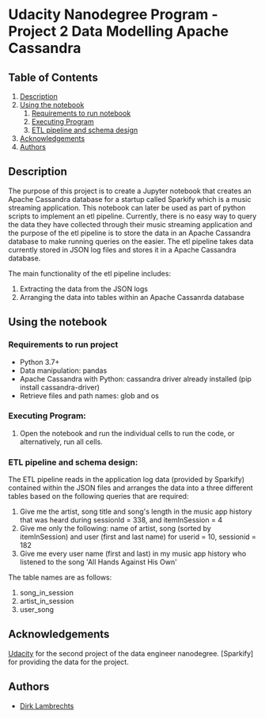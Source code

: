 # Udacity Nanodegree Program - Project 2 Data Modelling Apache Cassandra

## Table of Contents
1. [Description](#description)
2. [Using the notebook](#getting_started)
	1. [Requirements to run notebook](#dependencies)
	2. [Executing Program](#execution)
	3. [ETL pipeline and schema design](#pipeline_and_schema_design)
3. [Acknowledgements](#acknowledgements)
4. [Authors](#authors)


<a name="descripton"></a>
## Description

The purpose of this project is to create a Jupyter notebook that creates an Apache Cassandra database for a startup called Sparkify which is a music streaming application. This notebook can later be used as part of python scripts to implement an etl pipeline. Currently, there is no easy way to query the data they have collected through their music streaming application and the purpose of the etl pipeline is to store the data in an Apache Cassandra database to make running queries on the easier. The etl pipeline takes data currently stored in JSON log files and stores it in a Apache Cassandra database.

The main functionality of the etl pipeline includes:
1. Extracting the data from the JSON logs
2. Arranging the data into tables within an Apache Cassanrda database

<a name="getting_started"></a>
## Using the notebook

<a name="dependencies"></a>
### Requirements to run project
* Python 3.7+
* Data manipulation: pandas
* Apache Cassandra with Python: cassandra driver already installed (pip install cassandra-driver)
* Retrieve files and path names: glob and os

<a name="execution"></a>
### Executing Program:
1. Open the notebook and run the individual cells to run the code, or alternatively, run all cells.
    
<a name="pipeline_and_schema_design"></a>
### ETL pipeline and schema design:
The ETL pipeline reads in the application log data (provided by Sparkify) contained within the JSON files and arranges the data into a three different tables based on the following queries that are required:
1. Give me the artist, song title and song's length in the music app history that was heard during  sessionId = 338, and itemInSession  = 4
2. Give me only the following: name of artist, song (sorted by itemInSession) and user (first and last name) for userid = 10, sessionid = 182
3. Give me every user name (first and last) in my music app history who listened to the song 'All Hands Against His Own'

The table names are as follows:
1. song_in_session
2. artist_in_session
3. user_song

<a name="acknowledgements"></a>
## Acknowledgements
[Udacity](https://www.udacity.com/) for the second project of the data engineer nanodegree.
[Sparkify] for providing the data for the project. 

<a name="authors"></a>
## Authors

* [Dirk Lambrechts](https://github.com/dirklambrechts)